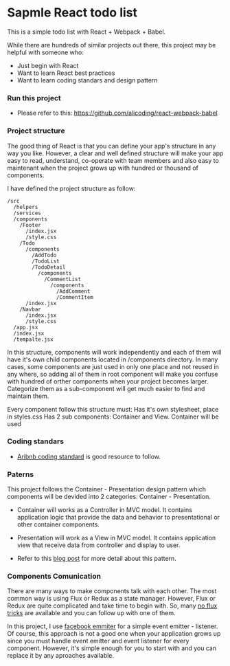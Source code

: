 # Sapmle React todo list

This is a simple todo list with React + Webpack + Babel.

While there are hundreds of similar projects out there, this project may be helpful with someone who:

* Just begin with React
* Want to learn React best practices
* Want to learn coding standars and design pattern

### Run this project

* Please refer to this: https://github.com/alicoding/react-webpack-babel

### Project structure

The good thing of React is that you can define your app's structure in any way you like. However, a clear and well defined structure will make your app easy to read, understand, co-operate with team members and also easy to maintenant when the project grows up with hundred or thousand of components.

I have defined the project structure as follow:

```
/src
  /helpers
  /services
  /components 
    /Footer 
      /index.jsx
      /style.css
    /Todo
      /components
        /AddTodo 
        /TodoList
        /TodoDetail
          /components
            /CommentList
              /components
                /AddComment
                /CommentItem
      /index.jsx
    /Navbar
      /index.jsx
      /style.css
  /app.jsx
  /index.jsx
  /tempalte.jsx
```

In this structure, components will work independently and each of them will have it's own child components located in /components directory. In many cases, some components are just used in only one place and not reused in any where, so adding all of them in root component will make you confuse with hundred of orther components when your project becomes larger. Categorize them as a sub-component will get much easier to find and maintain them.

Every component follow this structure must:
Has it's own stylesheet, place in styles.css
Has 2 sub components: Container and View. Container will be used 

### Coding standars

* [Aribnb coding standard](https://github.com/airbnb/javascript/tree/master/react) is good resource to follow. 

### Paterns

This project follows the Container - Presentation design pattern which components will be devided into 2 categories: Container - Presentation. 

* Container will works as a Controller in MVC model. It contains application logic that provide the data and behavior to presentational or other container components.

* Presentation will work as a View in MVC model. It contains application view that receive data from controller and display to user. 

* Refer to this [blog post](https://medium.com/@dan_abramov/smart-and-dumb-components-7ca2f9a7c7d0) for more detail about this pattern.

### Components Comunication

There are many ways to make components talk with each other. The most common way is using Flux or Redux as a state manager. However, Flux or Redux are quite complicated and take time to begin with. So, many [no flux tricks](http://andrewhfarmer.com/component-communication/) are available and you can follow up with one of them.

In this project, I use [facebook emmiter](https://github.com/facebook/emitter) for a simple event emitter - listener. Of course, this approach is not a good one when your application grows up since you must handle event emitter and event listener for every component. However, it's simple enough for you to start with and you can replace it by any aproaches available.  
